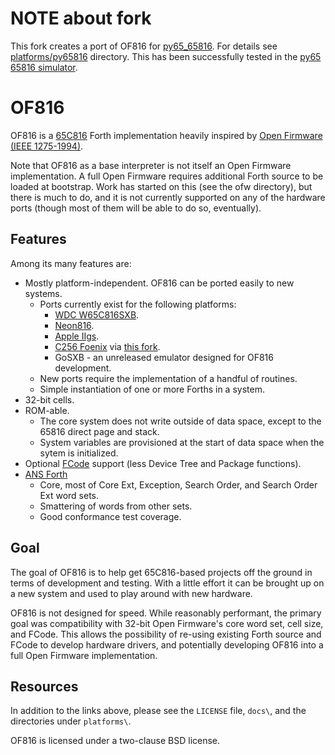 # NOTE about fork
This fork creates a port of OF816 for [py65_65816](https://github.com/tmr4/py65_65816). For details see [platforms/py65816](https://github.com/tmr4/of816/tree/master/platforms/py65816) directory.  This has been successfully tested in the [py65 65816 simulator](https://github.com/tmr4/py65_65816).

# OF816
OF816 is a [65C816](https://www.westerndesigncenter.com/wdc/w65c816s-chip.cfm)
Forth implementation heavily inspired by 
[Open Firmware (IEEE 1275-1994)](https://www.openfirmware.info/Welcome_to_OpenBIOS).

Note that OF816 as a base interpreter is not itself an Open Firmware
implementation.  A full Open Firmware requires additional Forth source to be
loaded at bootstrap.  Work has started on this (see the ofw directory),
but there is much to do, and it is not currently supported on any of the
hardware ports (though most of them will be able to do so, eventually).

## Features

Among its many features are:
  * Mostly platform-independent.  OF816 can be ported easily to new systems.
    * Ports currently exist for the following platforms:
      * [WDC W65C816SXB](https://wdc65xx.com/Single-Board-Computers/w65c816sxb/).
      * [Neon816](https://hackaday.io/project/164325-neon816).
      * [Apple IIgs](https://en.wikipedia.org/wiki/Apple_IIGS).
      * [C256 Foenix](https://c256foenix.com) via [this fork](https://github.com/aniou/of816).
      * GoSXB - an unreleased emulator designed for OF816 development.
    * New ports require the implementation of a handful of routines.
    * Simple instantiation of one or more Forths in a system.
  * 32-bit cells.
  * ROM-able.
    * The core system does not write outside of data space, except to the 65816
      direct page and stack.  
    * System variables are provisioned at the start of data space when the sytem
      is initialized.
  * Optional [FCode](https://www.openfirmware.info/Forth/FCode) support 
    (less Device Tree and Package functions).
  * [ANS Forth](http://lars.nocrew.org/dpans/dpans.htm)
    * Core, most of Core Ext, Exception, Search Order, and Search Order Ext word
      sets.
    * Smattering of words from other sets.
    * Good conformance test coverage.

## Goal

The goal of OF816 is to help get 65C816-based projects off the ground in terms
of development and testing.  With a little effort it can be brought up on a new
system and used to play around with new hardware.

OF816 is not designed for speed.  While reasonably performant, the primary goal
was compatibility with 32-bit Open Firmware's core word set, cell size, and
FCode. This allows the possibility of re-using existing Forth source and FCode
to develop hardware drivers, and potentially developing OF816 into a full Open
Firmware implementation.

## Resources

In addition to the links above, please see the ``LICENSE`` file, ``docs\``, and
the directories under ``platforms\``.

OF816 is licensed under a two-clause BSD license.
